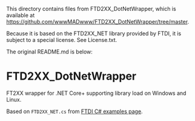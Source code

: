This directory contains files from FTD2XX_DotNetWrapper, which is available at https://github.com/wwwMADwww/FTD2XX_DotNetWrapper/tree/master.

Because it is based on the FTD2XX_NET library provided by FTDI, it is subject to a special license. See License.txt.

The original README.md is below:

# FTD2XX_DotNetWrapper

FT2XX wrapper for .NET Core+ supporting library load on Windows and Linux.

Based on `FTD2XX_NET.cs` from [FTDI C# examples page](https://ftdichip.com/software-examples/code-examples/csharp-examples/).

